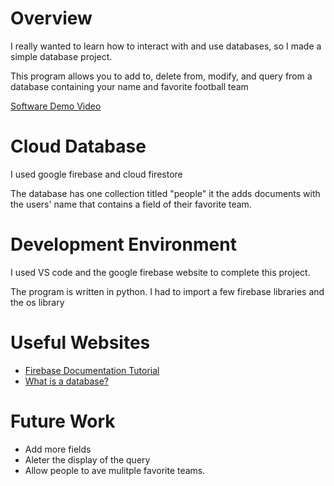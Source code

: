 # Overview

I really wanted to learn how to interact with and use databases, so I made a simple database project.

This program allows you to add to, delete from, modify, and query from a database containing your name and
favorite football team



[Software Demo Video](http://youtube.link.goes.here)

# Cloud Database

I used google firebase and cloud firestore

The database has one collection titled "people" it the adds documents with the users' name that contains a field of their favorite team.

# Development Environment

I used VS code and the google firebase website to complete this project.

The program is written in python. I had to import a few firebase libraries and the os library

# Useful Websites

* [Firebase Documentation Tutorial](https://firebase.google.com/docs/database)
* [What is a database?](https://www.oracle.com/database/what-is-database/)

# Future Work

* Add more fields
* Aleter the display of the query
* Allow people to ave mulitple favorite teams.